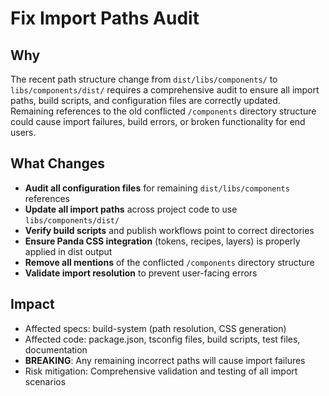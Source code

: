 # Fix Import Paths Audit

## Why
The recent path structure change from `dist/libs/components/` to `libs/components/dist/` requires a comprehensive audit to ensure all import paths, build scripts, and configuration files are correctly updated. Remaining references to the old conflicted `/components` directory structure could cause import failures, build errors, or broken functionality for end users.

## What Changes
- **Audit all configuration files** for remaining `dist/libs/components` references
- **Update all import paths** across project code to use `libs/components/dist/`
- **Verify build scripts** and publish workflows point to correct directories
- **Ensure Panda CSS integration** (tokens, recipes, layers) is properly applied in dist output
- **Remove all mentions** of the conflicted `/components` directory structure
- **Validate import resolution** to prevent user-facing errors

## Impact
- Affected specs: build-system (path resolution, CSS generation)
- Affected code: package.json, tsconfig files, build scripts, test files, documentation
- **BREAKING**: Any remaining incorrect paths will cause import failures
- Risk mitigation: Comprehensive validation and testing of all import scenarios

